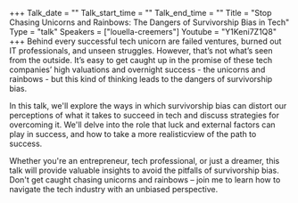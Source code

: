 +++
Talk_date = ""
Talk_start_time = ""
Talk_end_time = ""
Title = "Stop Chasing Unicorns and Rainbows: The Dangers of Survivorship Bias in Tech"
Type = "talk"
Speakers = ["louella-creemers"]
Youtube = "Y1Keni7Z1Q8"
+++
Behind every successful tech unicorn are failed ventures, burned out IT professionals, and unseen struggles. However, that’s not what’s seen from the outside. It’s easy to get caught up in the promise of these tech companies’ high valuations and overnight success - the unicorns and rainbows - but this kind of thinking leads to the dangers of survivorship bias.

In this talk, we'll explore the ways in which survivorship bias can distort our perceptions of what it takes to succeed in tech and discuss strategies for overcoming it. We'll delve into the role that luck and external factors can play in success, and how to take a more realisticview of the path to success.

Whether you're an entrepreneur, tech professional, or just a dreamer, this talk will provide valuable insights to avoid the pitfalls of survivorship bias. Don't get caught chasing unicorns and rainbows – join me to learn how to navigate the tech industry with an unbiased perspective.
